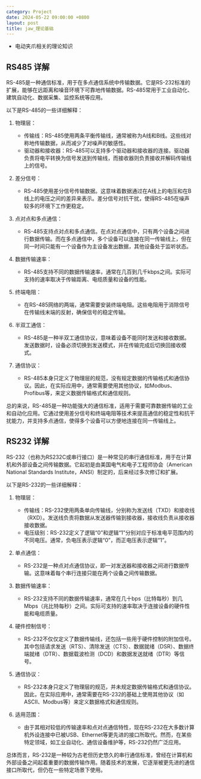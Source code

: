 ```yaml
---
category: Project
date: 2024-05-22 09:00:00 +0800
layout: post
title: jaw_理论基础
---
```


+ 电动夹爪相关的理论知识

## RS485 详解

RS-485是一种通信标准，用于在多点通信系统中传输数据。它是RS-232标准的扩展，能够在远距离和噪音环境下可靠地传输数据。RS-485常用于工业自动化、建筑自动化、数据采集、监控系统等应用。

以下是RS-485的一些详细解释：

1. 物理层：
   - 传输线：RS-485使用两条平衡传输线，通常被称为A线和B线。这些线对称地传输数据，从而减少了对噪声的敏感性。
   - 驱动器和接收器：RS-485可以支持多个驱动器和接收器的连接。驱动器负责将电平转换为信号发送到传输线，而接收器则负责接收并解码传输线上的信号。

2. 差分信号：
   - RS-485使用差分信号传输数据。这意味着数据通过在A线上的电压和在B线上的电压之间的差异来表示。差分信号对抗干扰，使得RS-485在噪声较多的环境下工作更稳定。

3. 点对点和多点通信：
   - RS-485支持点对点和多点通信。在点对点通信中，只有两个设备之间进行数据传输。而在多点通信中，多个设备可以连接在同一传输线上，但在同一时间只能有一个设备作为主设备发出数据，其他设备处于监听状态。

4. 数据传输速率：
   - RS-485支持不同的数据传输速率，通常在几百到几千kbps之间。实际可支持的速率取决于传输距离、电缆质量和设备的性能。

5. 终端电阻：
   - 在RS-485网络的两端，通常需要安装终端电阻。这些电阻用于消除信号在传输线末端的反射，确保信号的稳定传输。

6. 半双工通信：
   - RS-485是一种半双工通信协议，意味着设备不能同时发送和接收数据。发送数据时，设备必须切换到发送模式，并在传输完成后切换回接收模式。

7. 通信协议：
   - RS-485本身只定义了物理层的规范，没有规定数据的传输格式和通信协议。因此，在实际应用中，通常需要使用其他协议，如Modbus、Profibus等，来定义数据传输格式和通信规则。

总的来说，RS-485是一种功能强大的通信标准，适用于需要可靠数据传输的工业和自动化应用。它通过使用差分信号和终端电阻等技术来提高通信的稳定性和抗干扰能力，并支持多点通信，使得多个设备可以方便地连接在同一传输线上。

## RS232 详解

RS-232（也称为RS232C或串行接口）是一种常见的串行通信标准，用于在计算机和外部设备之间传输数据。它起初是由美国电气和电子工程师协会（American National Standards Institute，ANSI）制定的，后来经过多次修订和扩展。

以下是RS-232的一些详细解释：

1. 物理层：
   - 传输线：RS-232使用两条单向传输线，分别称为发送线（TXD）和接收线（RXD）。发送线负责将数据从发送器传输到接收器，接收线负责从接收器接收数据。
   - 电压级别：RS-232定义了逻辑“0”和逻辑“1”分别对应于标准电平范围内的不同电压。通常，负电压表示逻辑“0”，而正电压表示逻辑“1”。

2. 单点通信：
   - RS-232是一种点对点通信协议，即一对发送器和接收器之间进行数据传输。这意味着每个串行连接只能在两个设备之间传输数据。

3. 数据传输速率：
   - RS-232支持不同的数据传输速率，通常在几十bps（比特每秒）到几Mbps（兆比特每秒）之间。实际可支持的速率取决于连接设备的硬件性能和电缆质量。

4. 硬件控制信号：
   - RS-232不仅仅定义了数据传输线，还包括一些用于硬件控制的附加信号。其中包括请求发送（RTS）、清除发送（CTS）、数据就绪（DSR）、数据终端就绪（DTR）、数据载波检测（DCD）和数据发送就绪（DTR）等信号。

5. 通信协议：
   - RS-232本身只定义了物理层的规范，并未规定数据传输格式和通信协议。因此，在实际应用中，通常需要在RS-232的基础上使用其他协议（如ASCII、Modbus等）来定义数据格式和通信规则。

6. 适用范围：
   - 由于其相对较低的传输速率和点对点通信特性，现在RS-232在大多数计算机外设连接中已被USB、Ethernet等更先进的接口所取代。然而，在某些特定领域，如工业自动化、通信设备维护等，RS-232仍然广泛应用。

总体而言，RS-232是一种较为古老但历史悠久的串行通信标准，曾经在计算机和外部设备之间起着重要的数据传输作用。随着技术的发展，它逐渐被更先进的通信接口所取代，但仍在一些特定场景下使用。